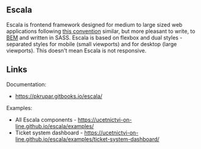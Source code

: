 ## Escala

Escala is frontend framework designed for medium to large sized web applications following [this convention](https://gist.github.com/fat/a47b882eb5f84293c4ed) similar, but more pleasant to write, to [BEM](http://getbem.com/) and written in SASS. Escala is based on flexbox and dual styles - separated styles for mobile (small viewports) and for desktop (large viewports). This doesn't mean Escala is not responsive.

## Links

Documentation: 
* https://pkrupar.gitbooks.io/escala/

Examples:
* All Escala components - https://ucetnictvi-on-line.github.io/escala/examples/
* Ticket system dashboard - https://ucetnictvi-on-line.github.io/escala/examples/ticket-system-dashboard/